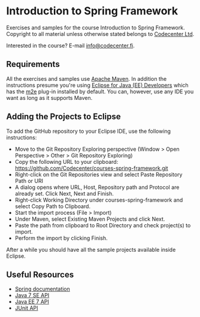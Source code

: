 Introduction to Spring Framework
================================

Exercises and samples for the course Introduction to Spring Framework. Copyright to all material unless otherwise stated belongs to [Codecenter Ltd](http://www.codecenter.fi).

Interested in the course? E-mail info@codecenter.fi.

Requirements
------------

All the exercises and samples use [Apache Maven](http://maven.apache.org). In addition the instructions 
presume you're using [Eclipse for Java (EE) Developers](http://www.eclipse.org) which has the [m2e](http://www.eclipse.org/m2e) plug-in installed by default. 
You can, however, use any IDE you want as long as it supports Maven.

Adding the Projects to Eclipse
------------------------------

To add the GitHub repository to your Eclipse IDE, use the following instructions:

* Move to the Git Repository Exploring perspective (Window > Open Perspective > Other > Git Repository Exploring)
* Copy the following URL to your clipboard: <https://github.com/Codecenter/courses-spring-framework.git>
* Right-click on the Git Repositories view and select Paste Repository Path or URI
* A dialog opens where URL, Host, Repository path and Protocol are already set. Click Next, Next and Finish.
* Right-click Working Directory under courses-spring-framework and select Copy Path to Clipboard.
* Start the import process (File > Import)
* Under Maven, select Existing Maven Projects and click Next.  
* Paste the path from clipboard to Root Directory and check project(s) to import.
* Perform the import by clicking Finish.

After a while you should have all the sample projects available inside Eclipse.

Useful Resources
----------------

* [Spring documentation](http://spring.io/docs)
* [Java 7 SE API](http://docs.oracle.com/javase/7/docs/api/)
* [Java EE 7 API](http://docs.oracle.com/javaee/7/api/)
* [JUnit API](http://junit.org/javadoc/latest/)

